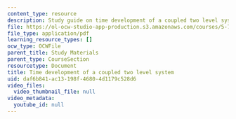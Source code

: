 ```yaml
---
content_type: resource
description: Study guide on time development of a coupled two level system.
file: https://ol-ocw-studio-app-production.s3.amazonaws.com/courses/5-74-introductory-quantum-mechanics-ii-spring-2009/daf6b841ac13198f46804d1179c528d6_MIT5_74s09_study02.pdf
file_type: application/pdf
learning_resource_types: []
ocw_type: OCWFile
parent_title: Study Materials
parent_type: CourseSection
resourcetype: Document
title: Time development of a coupled two level system
uid: daf6b841-ac13-198f-4680-4d1179c528d6
video_files:
  video_thumbnail_file: null
video_metadata:
  youtube_id: null
---
```

